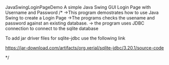 JavaSwingLoginPageDemo
A simple Java Swing GUI Login Page with Username and Password
/*
 ->This program demostrates how to use Java Swing to create a Login Page 
 ->The programs checks the usename and password against an existing database.
 -> the program uses JDBC connection to connect to the sqlite database 

To add jar driver files for sqlite-jdbc use the following link

https://jar-download.com/artifacts/org.xerial/sqlite-jdbc/3.20.1/source-code
 
*/
